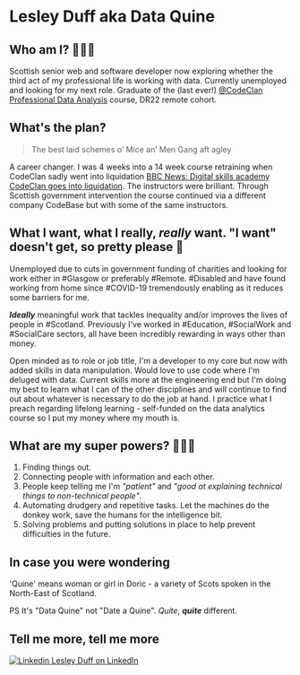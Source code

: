 # Lesley Duff aka Data Quine
## Who am I? 🙋🏻‍♀️

Scottish senior web and software developer now exploring whether the third act of my professional life is working with data. 
Currently unemployed and looking for my next role. Graduate of the (last ever!) [@CodeClan](https://github.com/codeclan) [Professional Data Analysis](https://codeclan.com/courses/data-analysis/) course, DR22 remote cohort.

## What's the plan?

> The best laid schemes o’ Mice an’ Men
          Gang aft agley

A career changer. I was 4 weeks into a 14 week course retraining when CodeClan sadly went into liquidation [BBC News: Digital skills academy CodeClan goes into liquidation](https://www.bbc.co.uk/news/uk-scotland-scotland-business-66407025). The instructors were brilliant. Through Scottish government intervention the course continued via a different company CodeBase but with some of the same instructors.

## What I want, what I really, *really* want. "I want" doesn't get, so pretty please 🙏

Unemployed due to cuts in government funding of charities and looking for work either in #Glasgow or preferably #Remote. #Disabled and have found working from home since #COVID-19 tremendously enabling as it reduces some barriers for me.

***Ideally*** meaningful work that tackles inequality and/or improves the lives of people in #Scotland. 
Previously I've worked in #Education, #SocialWork and #SocialCare sectors, all have been incredibly rewarding in ways other than money.

Open minded as to role or job title, I'm a developer to my core but now with added skills in data manipulation. Would love to use code where I'm deluged with data. Current skills more at the engineering end but I'm doing my best to learn what I can of the other disciplines and will continue to find out about whatever is necessary to do the job at hand. I practice what I preach regarding lifelong learning - self-funded on the data analytics course so I put my money where my mouth is.

## What are my super powers? 🦸🏻‍♀️

1. Finding things out.
2. Connecting people with information and each other.  
3. People keep telling me I'm *"patient"* and *"good at explaining technical things to non-technical people"*.
4. Automating drudgery and repetitive tasks. Let the machines do the donkey work, save the humans for the intelligence bit.
5. Solving problems and putting solutions in place to help prevent difficulties in the future.

## In case you were wondering

'Quine' means woman or girl in Doric - a variety of Scots spoken in the North-East of Scotland.

PS It's "Data Quine" not "Date a Quine". *Quite*, ***quite*** different.

## Tell me more, tell me more
[![Linkedin](https://i.stack.imgur.com/gVE0j.png) Lesley Duff on LinkedIn](https://www.linkedin.com/in/lesleyduff "You have seriously good taste if you've come this far and want more")

<!---
dataquine/dataquine is a ✨ special ✨ repository because its `README.md` (this file) appears on your GitHub profile.
You can click the Preview link to take a look at your changes.
--->
